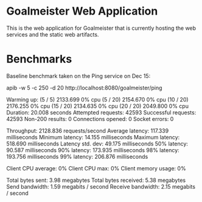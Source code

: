 Goalmeister Web Application
===========================

This is the web application for Goalmeister that is currently hosting the web services and the static web artifacts.

Benchmarks
==========

Baseline benchmark taken on the Ping service on Dec 15:

apib -w 5 -c 250 -d 20 http://localhost:8080/goalmeister/ping

Warming up: (5 / 5) 2133.699 0% cpu
(5 / 20) 2154.670 0% cpu
(10 / 20) 2176.255 0% cpu
(15 / 20) 2134.635 0% cpu
(20 / 20) 2049.800 0% cpu
Duration:             20.008 seconds
Attempted requests:   42593
Successful requests:  42593
Non-200 results:      0
Connections opened:   0
Socket errors:        0

Throughput:           2128.836 requests/second
Average latency:      117.339 milliseconds
Minimum latency:      14.155 milliseconds
Maximum latency:      518.690 milliseconds
Latency std. dev:     49.175 milliseconds
50% latency:          90.587 milliseconds
90% latency:          173.935 milliseconds
98% latency:          193.756 milliseconds
99% latency:          206.876 milliseconds

Client CPU average:    0%
Client CPU max:        0%
Client memory usage:    0%

Total bytes sent:      3.98 megabytes
Total bytes received:  5.38 megabytes
Send bandwidth:        1.59 megabits / second
Receive bandwidth:     2.15 megabits / second

